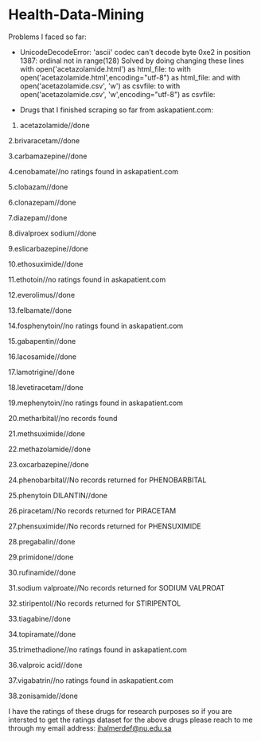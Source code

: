 # Health-Data-Mining

Problems I faced so far:
 - UnicodeDecodeError: 'ascii' codec can't decode byte 0xe2 in position 1387: ordinal not in range(128) 
 Solved by doing changing these lines
with open('acetazolamide.html') as html_file:
to
with open('acetazolamide.html',encoding="utf-8") as html_file:
and 
with open('acetazolamide.csv', 'w') as csvfile:
to
with open('acetazolamide.csv', 'w',encoding="utf-8") as csvfile:


* Drugs that I finished scraping so far from askapatient.com:
1. acetazolamide//done

2.brivaracetam//done

3.carbamazepine//done

4.cenobamate//no ratings found in askapatient.com

5.clobazam//done

6.clonazepam//done

7.diazepam//done

8.divalproex sodium//done

9.eslicarbazepine//done

10.ethosuximide//done

11.ethotoin//no ratings found in askapatient.com

12.everolimus//done

13.felbamate//done

14.fosphenytoin//no ratings found in askapatient.com

15.gabapentin//done

16.lacosamide//done

17.lamotrigine//done

18.levetiracetam//done

19.mephenytoin//no ratings found in askapatient.com

20.metharbital//no records found 

21.methsuximide//done

22.methazolamide//done

23.oxcarbazepine//done

24.phenobarbital//No records returned for PHENOBARBITAL

25.phenytoin DILANTIN//done

26.piracetam//No records returned for PIRACETAM

27.phensuximide//No records returned for PHENSUXIMIDE

28.pregabalin//done

29.primidone//done

30.rufinamide//done

31.sodium valproate//No records returned for SODIUM VALPROAT

32.stiripentol//No records returned for STIRIPENTOL

33.tiagabine//done

34.topiramate//done

35.trimethadione//no ratings found in askapatient.com

36.valproic acid//done

37.vigabatrin//no ratings found in askapatient.com

38.zonisamide//done

I have the ratings of these drugs for research purposes so if you are intersted to get the ratings dataset for the above drugs please reach to me through my email address: ihalmerdef@nu.edu.sa
